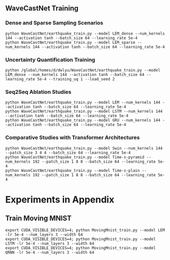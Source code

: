 ## WaveCastNet Training
### Dense and Sparse Sampling Scenarios
```
python WaveCastNet/earthquake_train.py --model LEM_dense --num_kernels 144 --activation tanh --batch_size 64 --learning_rate 5e-4
python WaveCastNet/earthquake_train.py --model LEM_sparse --num_kernels 144 --activation tanh --batch_size 64 --learning_rate 5e-4
```
### Uncertainty Quantification Training
```
python /global/homes/d/dwlyu/WaveCastNet/earthquake_train.py --model LEM_dense --num_kernels 144 --activation tanh --batch_size 64 --learning_rate 5e-4 --training_uq 1 --load_seed 2
```
### Seq2Seq Ablation Studies
```
python WaveCastNet/earthquake_train.py --model LEM --num_kernels 144 --activation tanh --batch_size 64 --learning_rate 5e-4
python WaveCastNet/earthquake_train.py --model LSTM --num_kernels 144 --activation tanh --batch_size 64 --learning_rate 5e-4
python WaveCastNet/earthquake_train.py --model GRU --num_kernels 144 --activation tanh --batch_size 64 --learning_rate 5e-4
```
### Comparative Studies with Transformer Architectures
```
python WaveCastNet/earthquake_train.py --model Swin --num_kernels 144 --patch_size 3 4 4 --batch_size 64 --learning_rate 5e-4
python WaveCastNet/earthquake_train.py --model Time-s-pyramid --num_kernels 192 --patch_size 1 8 8 --batch_size 64 --learning_rate 5e-4
python WaveCastNet/earthquake_train.py --model Time-s-plain --num_kernels 192 --patch_size 1 8 8 --batch_size 64 --learning_rate 5e-4
```
# Experiments in Appendix

## Train Moving MNIST

```
export CUDA_VISIBLE_DEVICES=4; python MovingMnist_train.py --model LEM -lr 5e-4 --num_layers 3 --width 64
export CUDA_VISIBLE_DEVICES=4; python MovingMnist_train.py --model LSTM -lr 5e-4 --num_layers 3 --width 64
export CUDA_VISIBLE_DEVICES=4; python MovingMnist_train.py --model QRNN -lr 5e-4 --num_layers 3 --width 64
```


